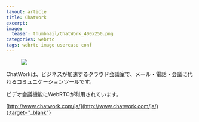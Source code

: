 ```yaml
---
layout: article
title: ChatWork
excerpt: 
image:
  teaser: thumbnail/ChatWork_400x250.png
categories: webrtc
tags: webrtc image usercase conf
---
```




<figure>
	<img src="{{ site.url }}{{ site.baseurl }}/images/pages/chatwork.png">
</figure>

ChatWorkは、ビジネスが加速するクラウド会議室で、メール・電話・会議に代わるコミュニケーションツールです。

ビデオ会議機能にWebRTCが利用されています。

[http://www.chatwork.com/ja/](http://www.chatwork.com/ja/){:target="_blank"}
